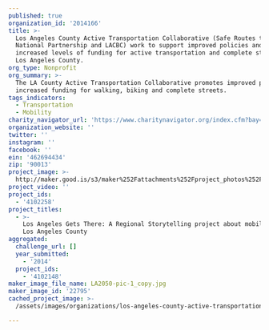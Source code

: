 ```yaml
---
published: true
organization_id: '2014166'
title: >-
  Los Angeles County Active Transportation Collaborative (Safe Routes to School
  National Partnership and LACBC) work to support improved policies and
  increased levels of funding for active transportation and complete streets in
  Los Angeles County.
org_type: Nonprofit
org_summary: >-
  The LA County Active Transportation Collaborative promotes improved policy and
  increased funding for walking, biking and complete streets.
tags_indicators:
  - Transportation
  - Mobility
charity_navigator_url: 'https://www.charitynavigator.org/index.cfm?bay=search.profile&ein=462694434'
organization_website: ''
twitter: ''
instagram: ''
facebook: ''
ein: '462694434'
zip: '90013'
project_image: >-
  http://maker.good.is/s3/maker%252Fattachments%252Fproject_photos%252Fimages%252F22795%252Fdisplay%252FLA2050-pic-1_copy.jpg=c570x385
project_video: ''
project_ids:
  - '4102258'
project_titles:
  - >-
    Los Angeles Gets There: A Regional Storytelling project about mobility in
    Los Angeles County
aggregated:
  challenge_url: []
  year_submitted:
    - '2014'
  project_ids:
    - '4102148'
maker_image_file_name: LA2050-pic-1_copy.jpg
maker_image_id: '22795'
cached_project_image: >-
  /assets/images/organizations/los-angeles-county-active-transportation-collaborative-safe-routes-to-school-national-partnership-and-lacbc-work-to-support-improved-policies-and-increased-levels-of-funding-for-active-transportation-and-complete-streets-in-los-angeles-county/maker.good.is/s3/maker%252Fattachments%252Fproject_photos%252Fimages%252F22795%252Fdisplay%252FLA2050-pic-1_copy.jpg=c570x385.jpg

---
```

